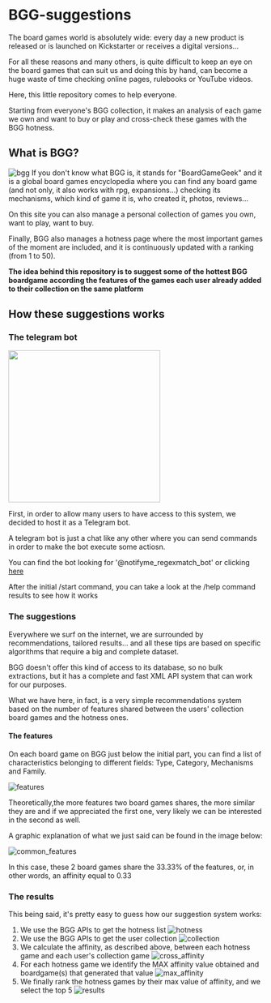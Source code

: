 # BGG-suggestions
The board games world is absolutely wide: every day a new product is released or is launched on Kickstarter or receives a digital versions...

For all these reasons and many others, is quite difficult to keep an eye on the board games that can suit us and doing this by hand, can become a huge waste of time checking online pages, rulebooks or YouTube videos.

Here, this little repository comes to help everyone.

Starting from everyone's BGG collection, it makes an analysis of each game we own and want to buy or play and cross-check these games with the BGG hotness.

## What is BGG?
![bgg](resources/images/bgg.PNG "bgg")
If you don't know what BGG is, it stands for "BoardGameGeek" and it is a global board games encyclopedia where you can find any board game (and not only, it also works with rpg, expansions...) checking its mechanisms, which kind of game it is, who created it, photos, reviews...

On this site you can also manage a personal collection of games you own, want to play, want to buy.

Finally, BGG also manages a hotness page where the most important games of the moment are included, and it is continuously updated with a ranking (from 1 to 50).

**The idea behind this repository is to suggest some of the hottest BGG boardgame according the features of the games each user already added to their collection on the same platform**

## How these suggestions works
### The telegram bot
<img src="resources/images/telegrambot.png" width="300">

First, in order to allow many users to have access to this system, we decided to host it as a Telegram bot.

A telegram bot is just a chat like any other where you can send commands in order to make the bot execute some actiosn.

You can find the bot looking for '@notifyme_regexmatch_bot' or clicking [here](https://t.me/notifyme_regexmatch_bot)

After the initial /start command, you can take a look at the /help command results to see how it works

### The suggestions
Everywhere we surf on the internet, we are surrounded by recommendations, tailored results... and all these tips are based on specific algorithms that require a big and complete dataset.

BGG doesn't offer this kind of access to its database, so no bulk extractions, but it has a complete and fast XML API system that can work for our purposes.

What we have here, in fact, is a very simple recommendations system based on the number of features shared between the users' collection board games and the hotness ones.

#### The features
On each board game on BGG just below the initial part, you can find a list of characteristics belonging to different fields: Type, Category, Mechanisms and Family.

![features](resources/images/features_1.PNG "features")

Theoretically,the more features two board games shares, the more similar they are and if we appreciated the first one, very likely we can be interested in the second as well.

A graphic explanation of what we just said can be found in the image below:

![common_features](resources/images/common_features.png "common features")

In this case, these 2 board games share the 33.33% of the features, or, in other words, an affinity equal to 0.33

### The results
This being said, it's pretty easy to guess how our suggestion system works:
1. We use the BGG APIs to get the hotness list
![hotness](resources/images/hotness.PNG "hotness")
2. We use the BGG APIs to get the user collection
![collection](resources/images/collection.PNG "collection")
3. We calculate the affinity, as described above, between each hotness game and each user's collection game
![cross_affinity](resources/images/cross_affinity.PNG "cross_affinity")
4. For each hotness game we identify the MAX affinity value obtained and boardgame(s) that generated that value
![max_affinity](resources/images/max_affinity.PNG "max_affinity")
5. We finally rank the hotness games by their max value of affinity, and we select the top 5
![results](resources/images/results.PNG "results")


